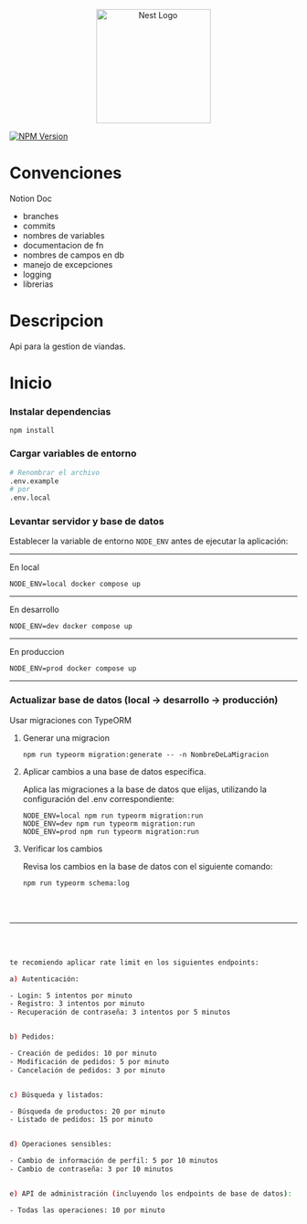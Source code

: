 <p align="center">
  <a href="http://nestjs.com/" target="blank"><img src="https://nestjs.com/img/logo-small.svg" width="200" alt="Nest Logo" /></a>
</p>

<a href="https://www.npmjs.com/~nestjscore" target="_blank"><img src="https://img.shields.io/npm/v/@nestjs/core.svg" alt="NPM Version" /></a>

# Convenciones

<a>Notion Doc</a>

- branches
- commits
- nombres de variables
- documentacion de fn
- nombres de campos en db
- manejo de excepciones
- logging
- librerias

# Descripcion

Api para la gestion de viandas.

# Inicio

### Instalar dependencias

```
npm install
```

### Cargar variables de entorno

```bash
# Renombrar el archivo
.env.example
# por
.env.local
```

### Levantar servidor y base de datos

Establecer la variable de entorno `NODE_ENV` antes de ejecutar la aplicación:

<hr>
En local 
    
  `NODE_ENV=local docker compose up`
<hr>
En desarrollo

`NODE_ENV=dev docker compose up`

<hr>
En produccion

`NODE_ENV=prod docker compose up`

<hr>

### Actualizar base de datos (local → desarrollo → producción)

Usar migraciones con TypeORM

1. Generar una migracion

   `npm run typeorm migration:generate -- -n NombreDeLaMigracion`

2. Aplicar cambios a una base de datos específica.

   Aplica las migraciones a la base de datos que elijas, utilizando la configuración del .env correspondiente:

   ```
   NODE_ENV=local npm run typeorm migration:run
   NODE_ENV=dev npm run typeorm migration:run
   NODE_ENV=prod npm run typeorm migration:run
   ```

3. Verificar los cambios

   Revisa los cambios en la base de datos con el siguiente comando:

   `npm run typeorm schema:log`

<br>
<br>
<hr>
<br>
<br>

```bash
te recomiendo aplicar rate limit en los siguientes endpoints:

a) Autenticación:

- Login: 5 intentos por minuto
- Registro: 3 intentos por minuto
- Recuperación de contraseña: 3 intentos por 5 minutos


b) Pedidos:

- Creación de pedidos: 10 por minuto
- Modificación de pedidos: 5 por minuto
- Cancelación de pedidos: 3 por minuto


c) Búsqueda y listados:

- Búsqueda de productos: 20 por minuto
- Listado de pedidos: 15 por minuto


d) Operaciones sensibles:

- Cambio de información de perfil: 5 por 10 minutos
- Cambio de contraseña: 3 por 10 minutos


e) API de administración (incluyendo los endpoints de base de datos):

- Todas las operaciones: 10 por minuto
```
